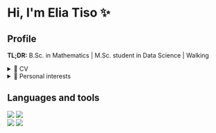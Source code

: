 # Hi, I'm Elia Tiso ✨

## Profile

**TL;DR:** B.Sc. in Mathematics | M.Sc. student in Data Science | Walking

<details>
<summary>📃 CV </summary>

## Education

- 📖 **Mathematics**\
👓 *Bachelor (EQF 6)*\
📆 2019 - 2023\
📍 **University of Padua** - Padua, Italy\
📋 *Thesis: [Mathematical models for human mobility patterns: gravity model versus radiation model](https://thesis.unipd.it/handle/20.500.12608/50176)*

- 📖 **Data Science (Biological Data ANalysis)**\
🕶 *Master (EQF 7)*\
📆 2023 - present\
📍 **University of Padua** - Padua, Italy

## Experience

- 👨‍💻 **Sales Clerk**\
📆 06/2020 - 10/2020\
📍 **IPERTOSANO** - Montecchio Maggiore, Italy\
📆 01/2023 - 07/2023\
📍 **LIDL** - Vicenza, Italy

- 👨‍💻 **Mathematics Expert**\
📆 03/2024 - 05/2024\
📆 09/2024 - 10/2024\
🗒 Development of innovative and engaging lectures for secondary school students prone to school dropout or with substantial educational gaps in Mathematics\
📍 **I.C. Muttoni** - Sarego, Italy

- 👨‍💻 **STEM Tutor**\
📆 09/2024 - 11/2024\
🗒 Tutor within training courses in the STEM field (ENVIRONMENTAL BIOMONITORING, CODING with SCRATCH)\
📍 **I.C. Muttoni** - Sarego, Italy\
📆 09/2024 - 11/2024\
🗒 Tutor within training courses in the STEM field (MICROSCOPY)\
📍 **I.S. Atestino** - Este, Italy
</details>

<details>
<summary>🧳 Personal interests </summary>
  
- ⛰ Orienteering, walking, mountains
- 🎮 League of Legends
</details>

## Languages and tools

<img src="https://img.shields.io/badge/Python-FFD43B?style=for-the-badge&logo=python&logoColor=blue" /> <img src="https://img.shields.io/badge/R-276DC3?style=for-the-badge&logo=r&logoColor=white" />   
<img src="https://img.shields.io/badge/LaTeX-47A141?style=for-the-badge&logo=LaTeX&logoColor=white" /> <img src="https://img.shields.io/badge/Overleaf-47A141?style=for-the-badge&logo=Overleaf&logoColor=white" />

<!--
**eliadata/eliadata** is a ✨ _special_ ✨ repository because its `README.md` (this file) appears on your GitHub profile.

Here are some ideas to get you started:

- 🔭 I’m currently working on ...
- 🌱 I’m currently learning ...
- 👯 I’m looking to collaborate on ...
- 🤔 I’m looking for help with ...
- 💬 Ask me about ...
- 📫 How to reach me: ...
- 😄 Pronouns: ...
- ⚡ Fun fact: ...
-->
